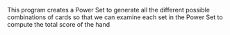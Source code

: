 This program creates a Power Set to generate all the different possible combinations of cards so that we can examine each set in the Power Set to compute the total score of the hand

